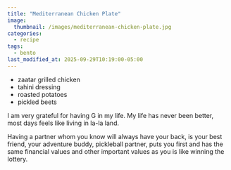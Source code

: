 ```yaml
---
title: "Mediterranean Chicken Plate"
image: 
  thumbnail: /images/mediterranean-chicken-plate.jpg
categories:
  - recipe
tags:
  - bento
last_modified_at: 2025-09-29T10:19:00-05:00
---
```


* zaatar grilled chicken
* tahini dressing
* roasted potatoes
* pickled beets

I am very grateful for having G in my life. My life has never been better, most days feels like living in la-la land.

Having a partner whom you know will always have your back, is your best friend, your adventure buddy, pickleball partner, puts you first and has the same financial values and other important values as you is like winning the lottery.
